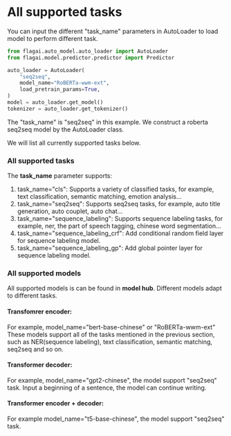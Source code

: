 # All supported tasks

You can input the different "task_name" parameters in AutoLoader to load model to perform different task.

```python
from flagai.auto_model.auto_loader import AutoLoader
from flagai.model.predictor.predictor import Predictor

auto_loader = AutoLoader(
    "seq2seq",
    model_name="RoBERTa-wwm-ext",
    load_pretrain_params=True,
)
model = auto_loader.get_model()
tokenizer = auto_loader.get_tokenizer()
```
The "task_name" is "seq2seq" in this example. We construct a roberta seq2seq model by the AutoLoader class.

We will list all currently supported tasks below.
### All supported tasks
The **task_name** parameter supports:
1. task_name="cls": Supports a variety of classified tasks, for example, text classification, semantic matching, emotion analysis...
2. task_name="seq2seq": Supports seq2seq tasks, for example, auto title generation, auto couplet, auto chat...
3. task_name="sequence_labeling": Supports sequence labeling tasks, for example, ner, the part of speech tagging, chinese word segmentation...
4. task_name="sequence_labeling_crf": Add conditional random field layer for sequence labeling model.
5. task_name="sequence_labeling_gp": Add global pointer layer for sequence labeling model.

### All supported models
All supported models is can be found in **model hub**.
Different models adapt to different tasks.

#### Transfomrer encoder:

For example, model_name="bert-base-chinese" or "RoBERTa-wwm-ext" These models support all of the tasks mentioned in the previous section, such as NER(sequence labeling), text classification, semantic matching, seq2seq and so on.

#### Transformer decoder:

For example, model_name="gpt2-chinese", the model support "seq2seq" task. Input a beginning of a sentence, the model can continue writing.

#### Transformer encoder + decoder:

For example model_name="t5-base-chinese", the model support "seq2seq" task.